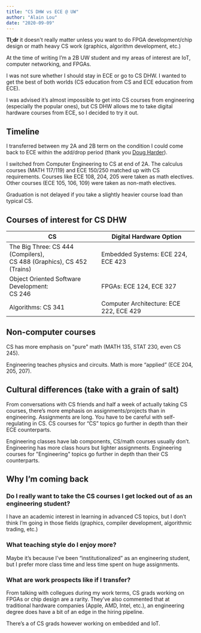 ```yaml
---
title: "CS DHW vs ECE @ UW"
author: "Alain Lou"
date: "2020-09-09"
---
```


**Tl;dr** it doesn't really matter unless you want to do FPGA development/chip design or math heavy CS work (graphics, algorithm development, etc.)

At the time of writing I’m a 2B UW student and my areas of interest are IoT, computer networking, and FPGAs.

I was not sure whether I should stay in ECE or go to CS DHW. I wanted to get the best of both worlds (CS education from CS and ECE education from ECE).

I was advised it’s almost impossible to get into CS courses from engineering (especially the popular ones), but CS DHW allows me to take digital hardware courses from ECE, so I decided to try it out.

## Timeline
I transferred between my 2A and 2B term on the condition I could come back to ECE within the add/drop period (thank you [Doug Harder](https://ece.uwaterloo.ca/~dwharder/Advising_corner/)).

I switched from Computer Engineering to CS at end of 2A. The calculus courses (MATH 117/119) and ECE 150/250 matched up with CS requirements. Courses like ECE 108, 204, 205 were taken as math electives. Other courses (ECE 105, 106, 109) were taken as non-math electives.

Graduation is not delayed if you take a slightly heavier course load than typical CS.

## Courses of interest for CS DHW
| CS                                                                         | Digital Hardware Option                 |
| -------------------------------------------------------------------------- | --------------------------------------- |
| The Big Three: CS 444 (Compilers), <br> CS 488 (Graphics), CS 452 (Trains) | Embedded Systems: ECE 224, ECE 423      |
| Object Oriented Software Development: <br> CS 246                          | FPGAs: ECE 124, ECE 327                 |
| Algorithms: CS 341                                                         | Computer Architecture: ECE 222, ECE 429 |


## Non-computer courses
CS has more emphasis on "pure" math (MATH 135, STAT 230, even CS 245).

Engineering teaches physics and circuits. Math is more “applied” (ECE 204, 205, 207).

## Cultural differences (take with a grain of salt)
From conversations with CS friends and half a week of actually taking CS courses, there’s more emphasis on assignments/projects than in engineering. Assignments are long. You have to be careful with self-regulating in CS. CS courses for “CS” topics go further in depth than their ECE counterparts.

Engineering classes have lab components, CS/math courses usually don’t. Engineering has more class hours but lighter assignments. Engineering courses for "Engineering" topics go further in depth than their CS counterparts.

## Why I’m coming back
### Do I really want to take the CS courses I get locked out of as an engineering student?
I have an academic interest in learning in advanced CS topics, but I don’t think I’m going in those fields (graphics, compiler development, algorithmic trading, etc.)
### What teaching style do I enjoy more?
Maybe it’s because I’ve been “institutionalized” as an engineering student, but I prefer more class time and less time spent on huge assignments.
### What are work prospects like if I transfer?
From talking with collegues during my work terms, CS grads working on FPGAs or chip design are a rarity. They’ve also commented that at traditional hardware companies (Apple, AMD, Intel, etc.), an engineering degree does have a bit of an edge in the hiring pipeline.

There’s a of CS grads however working on embedded and IoT.
